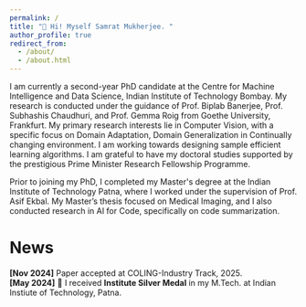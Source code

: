 ```yaml
---
permalink: /
title: "👋 Hi! Myself Samrat Mukherjee. "
author_profile: true
redirect_from: 
  - /about/
  - /about.html
---
```

I am currently a second-year PhD candidate at the Centre for Machine Intelligence and Data Science, Indian Institute of Technology Bombay. My research is conducted under the guidance of Prof. Biplab Banerjee, Prof. Subhashis Chaudhuri, and Prof. Gemma Roig from Goethe University, Frankfurt. My primary research interests lie in Computer Vision, with a specific focus on Domain Adaptation, Domain Generalization in Continually changing environment. I am working towards designing sample efficient learning algorithms. I am grateful to have my doctoral studies supported by the prestigious Prime Minister Research Fellowship Programme.

Prior to joining my PhD, I completed my Master's degree at the Indian Institute of Technology Patna, where I worked under the supervision of Prof. Asif Ekbal. My Master’s thesis focused on Medical Imaging, and I also conducted research in AI for Code, specifically on code summarization.

# News
**[Nov 2024]** Paper accepted at COLING-Industry Track, 2025.
<br>
**[May 2024]** 🥈 I received **Institute Silver Medal** in my M.Tech. at Indian Instiute of Technology, Patna.

